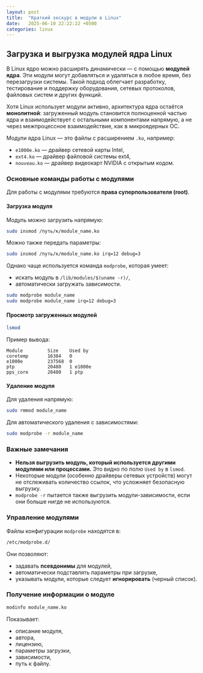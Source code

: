 ```yaml
---
layout: post
title:  "Краткий экскурс в модули в Linux"
date:   2025-06-10 22:22:22 +0500
categories: linux
---
```


## Загрузка и выгрузка модулей ядра Linux

В Linux ядро можно расширять динамически — с помощью **модулей ядра**. Эти модули могут добавляться и удаляться в любое время, без перезагрузки системы. Такой подход облегчает разработку, тестирование и поддержку оборудования, сетевых протоколов, файловых систем и других функций.

Хотя Linux использует модули активно, архитектура ядра остаётся **монолитной**: загруженный модуль становится полноценной частью ядра и взаимодействует с остальными компонентами напрямую, а не через межпроцессное взаимодействие, как в микроядерных ОС.

Модули ядра Linux — это файлы с расширением `.ko`, например:

* `e1000e.ko` — драйвер сетевой карты Intel,
* `ext4.ko` — драйвер файловой системы ext4,
* `nouveau.ko` — драйвер видеокарт NVIDIA с открытым кодом.

### Основные команды работы с модулями

Для работы с модулями требуются **права суперпользователя (root)**.

#### Загрузка модуля

Модуль можно загрузить напрямую:

```bash
sudo insmod /путь/к/module_name.ko
```

Можно также передать параметры:

```bash
sudo insmod /путь/к/module_name.ko irq=12 debug=3
```

Однако чаще используется команда `modprobe`, которая умеет:

* искать модуль в `/lib/modules/$(uname -r)/`,
* автоматически загружать зависимости.

```bash
sudo modprobe module_name
sudo modprobe module_name irq=12 debug=3
```

#### Просмотр загруженных модулей

```bash
lsmod
```

Пример вывода:

```
Module         Size    Used by
coretemp       16384   0
e1000e         237568  0
ptp            20480   1 e1000e
pps_core       20480   1 ptp
```

#### Удаление модуля

Для удаления напрямую:

```bash
sudo rmmod module_name
```

Для автоматического удаления с зависимостями:

```bash
sudo modprobe -r module_name
```

### Важные замечания

* **Нельзя выгрузить модуль, который используется другими модулями или процессами.** Это видно по полю `Used by` в `lsmod`.
* Некоторые модули (особенно драйверы сетевых устройств) могут не отслеживать количество ссылок, что усложняет безопасную выгрузку.
* `modprobe -r` пытается также выгрузить модули-зависимости, если они больше нигде не используются.

### Управление модулями

Файлы конфигурации `modprobe` находятся в:

```bash
/etc/modprobe.d/
```

Они позволяют:

* задавать **псевдонимы** для модулей,
* автоматически подставлять параметры при загрузке,
* указывать модули, которые следует **игнорировать** (черный список).

### Получение информации о модуле

```bash
modinfo module_name.ko
```

Показывает:

* описание модуля,
* автора,
* лицензию,
* параметры загрузки,
* зависимости,
* путь к файлу.

